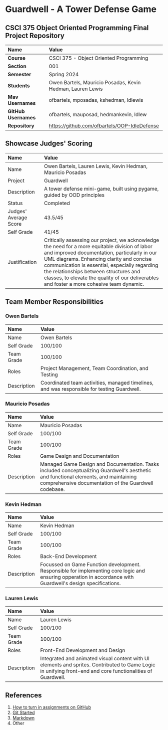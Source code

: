 # Guardwell - A Tower Defense Game

## CSCI 375 Object Oriented Programming Final Project Repository

| Name | Value |
|:---|:---|
| **Course** | CSCI 375 - Object Oriented Programming |
| **Section** | 001 |
| **Semester** | Spring 2024 |
| **Students** | Owen Bartels, Mauricio Posadas, Kevin Hedman, Lauren Lewis |
| **Mav Usernames**            | ofbartels, mposadas, kshedman, ldlewis |
| **GitHub Usernames**         | ofbartels, mauposad, hedmankevin, ldlew |
| **Repository**          | https://github.com/ofbartels/OOP-IdleDefense |

## Showcase Judges' Scoring

| Name | Value |
| :--- | :--- |
| Name | Owen Bartels, Lauren Lewis, Kevin Hedman, Mauricio Posadas |
| Project | Guardwell |
| Description | A tower defense mini-game, built using pygame, guided by OOD principles |
| Status | Completed |
| Judges' Average Score | 43.5/45 |
| Self Grade | 41/45 |
| Justification | Critically assessing our project, we acknowledge the need for a more equitable division of labor and improved documentation, particularly in our UML diagrams. Enhancing clarity and concise communication is essential, especially regarding the relationships between structures and classes, to elevate the quality of our deliverables and foster a more cohesive team dynamic.|

## Team Member Responsibilities

### Owen Bartels

| Name | Value |
| :--- | :--- |
| Name | Owen Bartels |
| Self Grade | 100/100 |
| Team Grade | 100/100 |
| Roles | Project Management, Team Coordination, and Testing |
| Description | Coordinated team activities, managed timelines, and was responsible for testing Guardwell. |

### Mauricio Posadas

| Name | Value |
| :--- | :--- |
| Name | Mauricio Posadas |
| Self Grade | 100/100 |
| Team Grade | 100/100 |
| Roles | Game Design and Documentation |
| Description | Managed Game Design and Documentation. Tasks included conceptualizing Guardwell's aesthetic and functional elements, and maintaining comprehensive documentation of the Guardwell codebase. |

### Kevin Hedman

| Name | Value |
| :--- | :--- |
| Name | Kevin Hedman |
| Self Grade | 100/100 |
| Team Grade | 100/100 |
| Roles | Back-End Development |
| Description | Focussed on Game Function development. Responsible for implementing core logic and ensuring opperation in accordance with Guardwell's design specifications. |

### Lauren Lewis

| Name | Value |
| :--- | :--- |
| Name | Lauren Lewis |
| Self Grade | 100/100 |
| Team Grade | 100/100 |
| Roles | Front-End Development and Design |
| Description | Integrated and animated visual content with UI elements and sprites. Contributed to Game Logic in unifying front-end and core functionalities of Guardwell. |





## References

1. [How to turn in assignments on GitHub](https://docs.google.com/document/d/16mixtVA-dePbWidBzI3JXNW4kFhRyT7XsJgL6GtGvGA/edit?usp=sharing)
2. [Git Started](https://docs.google.com/document/d/1M0YeBfFPy5YPpfX7312R9-IldjagimvEma_YhgeLPcw/edit#heading=h.ssqvh5gmotj4)
3. [Markdown](https://github.com/adam-p/markdown-here/wiki/Markdown-Cheatsheet)
4. Other
